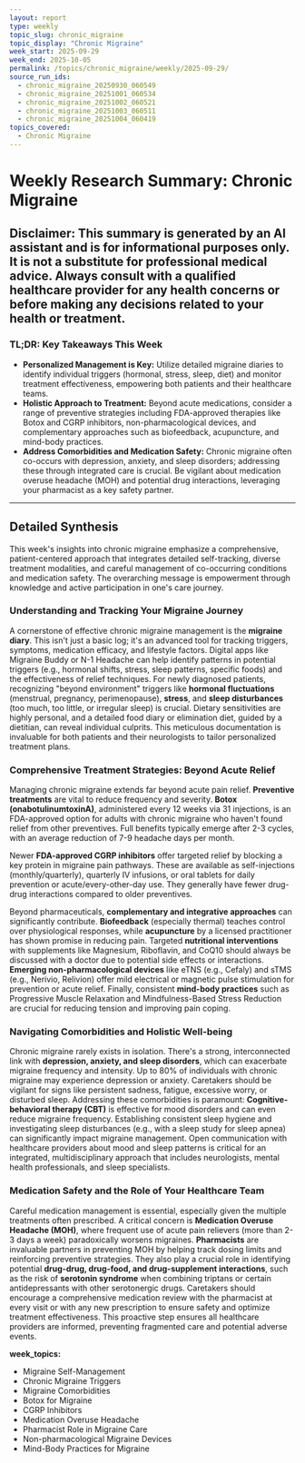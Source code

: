 ```yaml
---
layout: report
type: weekly
topic_slug: chronic_migraine
topic_display: "Chronic Migraine"
week_start: 2025-09-29
week_end: 2025-10-05
permalink: /topics/chronic_migraine/weekly/2025-09-29/
source_run_ids:
  - chronic_migraine_20250930_060549
  - chronic_migraine_20251001_060534
  - chronic_migraine_20251002_060521
  - chronic_migraine_20251003_060511
  - chronic_migraine_20251004_060419
topics_covered:
  - Chronic Migraine
---
```


# Weekly Research Summary: Chronic Migraine

**Disclaimer:** This summary is generated by an AI assistant and is for informational purposes only. It is not a substitute for professional medical advice. Always consult with a qualified healthcare provider for any health concerns or before making any decisions related to your health or treatment.
---
### **TL;DR: Key Takeaways This Week**
- **Personalized Management is Key:** Utilize detailed migraine diaries to identify individual triggers (hormonal, stress, sleep, diet) and monitor treatment effectiveness, empowering both patients and their healthcare teams.
- **Holistic Approach to Treatment:** Beyond acute medications, consider a range of preventive strategies including FDA-approved therapies like Botox and CGRP inhibitors, non-pharmacological devices, and complementary approaches such as biofeedback, acupuncture, and mind-body practices.
- **Address Comorbidities and Medication Safety:** Chronic migraine often co-occurs with depression, anxiety, and sleep disorders; addressing these through integrated care is crucial. Be vigilant about medication overuse headache (MOH) and potential drug interactions, leveraging your pharmacist as a key safety partner.
---
## Detailed Synthesis

This week's insights into chronic migraine emphasize a comprehensive, patient-centered approach that integrates detailed self-tracking, diverse treatment modalities, and careful management of co-occurring conditions and medication safety. The overarching message is empowerment through knowledge and active participation in one's care journey.

### Understanding and Tracking Your Migraine Journey

A cornerstone of effective chronic migraine management is the **migraine diary**. This isn't just a basic log; it's an advanced tool for tracking triggers, symptoms, medication efficacy, and lifestyle factors. Digital apps like Migraine Buddy or N-1 Headache can help identify patterns in potential triggers (e.g., hormonal shifts, stress, sleep patterns, specific foods) and the effectiveness of relief techniques. For newly diagnosed patients, recognizing "beyond environment" triggers like **hormonal fluctuations** (menstrual, pregnancy, perimenopause), **stress**, and **sleep disturbances** (too much, too little, or irregular sleep) is crucial. Dietary sensitivities are highly personal, and a detailed food diary or elimination diet, guided by a dietitian, can reveal individual culprits. This meticulous documentation is invaluable for both patients and their neurologists to tailor personalized treatment plans.

### Comprehensive Treatment Strategies: Beyond Acute Relief

Managing chronic migraine extends far beyond acute pain relief. **Preventive treatments** are vital to reduce frequency and severity. **Botox (onabotulinumtoxinA)**, administered every 12 weeks via 31 injections, is an FDA-approved option for adults with chronic migraine who haven't found relief from other preventives. Full benefits typically emerge after 2-3 cycles, with an average reduction of 7-9 headache days per month.

Newer **FDA-approved CGRP inhibitors** offer targeted relief by blocking a key protein in migraine pain pathways. These are available as self-injections (monthly/quarterly), quarterly IV infusions, or oral tablets for daily prevention or acute/every-other-day use. They generally have fewer drug-drug interactions compared to older preventives.

Beyond pharmaceuticals, **complementary and integrative approaches** can significantly contribute. **Biofeedback** (especially thermal) teaches control over physiological responses, while **acupuncture** by a licensed practitioner has shown promise in reducing pain. Targeted **nutritional interventions** with supplements like Magnesium, Riboflavin, and CoQ10 should always be discussed with a doctor due to potential side effects or interactions. **Emerging non-pharmacological devices** like eTNS (e.g., Cefaly) and sTMS (e.g., Nerivio, Relivion) offer mild electrical or magnetic pulse stimulation for prevention or acute relief. Finally, consistent **mind-body practices** such as Progressive Muscle Relaxation and Mindfulness-Based Stress Reduction are crucial for reducing tension and improving pain coping.

### Navigating Comorbidities and Holistic Well-being

Chronic migraine rarely exists in isolation. There's a strong, interconnected link with **depression, anxiety, and sleep disorders**, which can exacerbate migraine frequency and intensity. Up to 80% of individuals with chronic migraine may experience depression or anxiety. Caretakers should be vigilant for signs like persistent sadness, fatigue, excessive worry, or disturbed sleep. Addressing these comorbidities is paramount: **Cognitive-behavioral therapy (CBT)** is effective for mood disorders and can even reduce migraine frequency. Establishing consistent sleep hygiene and investigating sleep disturbances (e.g., with a sleep study for sleep apnea) can significantly impact migraine management. Open communication with healthcare providers about mood and sleep patterns is critical for an integrated, multidisciplinary approach that includes neurologists, mental health professionals, and sleep specialists.

### Medication Safety and the Role of Your Healthcare Team

Careful medication management is essential, especially given the multiple treatments often prescribed. A critical concern is **Medication Overuse Headache (MOH)**, where frequent use of acute pain relievers (more than 2-3 days a week) paradoxically worsens migraines. **Pharmacists** are invaluable partners in preventing MOH by helping track dosing limits and reinforcing preventive strategies. They also play a crucial role in identifying potential **drug-drug, drug-food, and drug-supplement interactions**, such as the risk of **serotonin syndrome** when combining triptans or certain antidepressants with other serotonergic drugs. Caretakers should encourage a comprehensive medication review with the pharmacist at every visit or with any new prescription to ensure safety and optimize treatment effectiveness. This proactive step ensures all healthcare providers are informed, preventing fragmented care and potential adverse events.

**week_topics:**
- Migraine Self-Management
- Chronic Migraine Triggers
- Migraine Comorbidities
- Botox for Migraine
- CGRP Inhibitors
- Medication Overuse Headache
- Pharmacist Role in Migraine Care
- Non-pharmacological Migraine Devices
- Mind-Body Practices for Migraine
